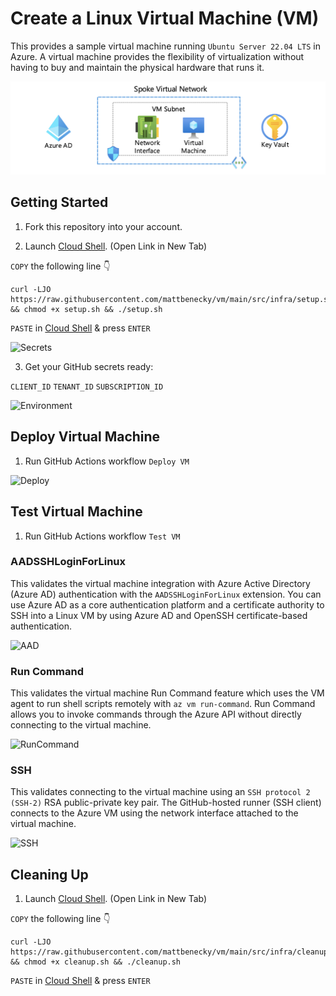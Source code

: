 # Create a Linux Virtual Machine (VM)

This provides a sample virtual machine running ```Ubuntu Server 22.04 LTS``` in Azure. A virtual machine provides the flexibility of virtualization without having to buy and maintain the physical hardware that runs it.

![Diagram](docs/images/diagram.png)

## Getting Started

1. Fork this repository into your account.

2. Launch [Cloud Shell](https://shell.azure.com/bash). (Open Link in New Tab)

```COPY``` the following line 👇
```
curl -LJO https://raw.githubusercontent.com/mattbenecky/vm/main/src/infra/setup.sh && chmod +x setup.sh && ./setup.sh
```
```PASTE``` in [Cloud Shell](https://shell.azure.com/bash) & press ```ENTER```

![Secrets](docs/images/secrets.png)

3. Get your GitHub secrets ready:

```CLIENT_ID```
```TENANT_ID```
```SUBSCRIPTION_ID```

![Environment](docs/images/environment.png)

## Deploy Virtual Machine

1. Run GitHub Actions workflow ```Deploy VM```

![Deploy](docs/images/deploy.png)

## Test Virtual Machine

1. Run GitHub Actions workflow ```Test VM```

### AADSSHLoginForLinux
This validates the virtual machine integration with Azure Active Directory (Azure AD) authentication with the ```AADSSHLoginForLinux``` extension. You can use Azure AD as a core authentication platform and a certificate authority to SSH into a Linux VM by using Azure AD and OpenSSH certificate-based authentication.

![AAD](docs/images/aad.png)

### Run Command
This validates the virtual machine Run Command feature which uses the VM agent to run shell scripts remotely with ```az vm run-command```. Run Command allows you to invoke commands through the Azure API without directly connecting to the virtual machine.

![RunCommand](docs/images/run.png)

### SSH
This validates connecting to the virtual machine using an ```SSH protocol 2 (SSH-2)``` RSA public-private key pair. The GitHub-hosted runner (SSH client) connects to the Azure VM using the network interface attached to the virtual machine.

![SSH](docs/images/ssh.png)

## Cleaning Up

1. Launch [Cloud Shell](https://shell.azure.com/bash). (Open Link in New Tab)

```COPY``` the following line 👇
```
curl -LJO https://raw.githubusercontent.com/mattbenecky/vm/main/src/infra/cleanup.sh && chmod +x cleanup.sh && ./cleanup.sh
```
```PASTE``` in [Cloud Shell](https://shell.azure.com/bash) & press ```ENTER```
